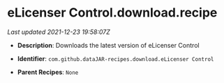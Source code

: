 # eLicenser Control.download.recipe

_Last updated 2021-12-23 19:58:07Z_

- **Description**: Downloads the latest version of eLicenser Control

- **Identifier**: `com.github.dataJAR-recipes.download.eLicenser Control`

- **Parent Recipes**: `None`